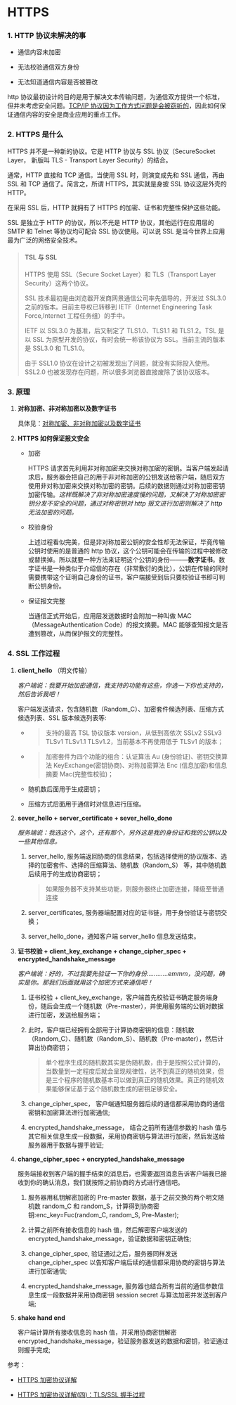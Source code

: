 # HTTPS

### **1. HTTP 协议未解决的事**

- 通信内容未加密

- 无法校验通信双方身份

- 无法知道通信内容是否被篡改

http 协议最初设计的目的是用于解决文本传输问题，为通信双方提供一个标准，但并未考虑安全问题。[TCP/IP 协议因为工作方式问题是会被窃听的](./TCP-IP协议.md)，因此如何保证通信内容的安全是商业应用的重点工作。

### **2. HTTPS 是什么**

HTTPS 并不是一种新的协议。它是 HTTP 协议与 SSL 协议（SecureSocket Layer， 新版叫 TLS - Transport Layer Security）的结合。

通常，HTTP 直接和 TCP 通信。当使用 SSL 时，则演变成先和 SSL 通信，再由 SSL 和 TCP 通信了。简言之，所谓 HTTPS，其实就是身披 SSL 协议这层外壳的 HTTP。

在采用 SSL 后，HTTP 就拥有了 HTTPS 的加密、证书和完整性保护这些功能。

SSL 是独立于 HTTP 的协议，所以不光是 HTTP 协议，其他运行在应用层的 SMTP 和 Telnet 等协议均可配合 SSL 协议使用。可以说 SSL 是当今世界上应用最为广泛的网络安全技术。

> #### **TSL 与 SSL**
>
> HTTPS 使用 SSL（Secure Socket Layer）和 TLS（Transport Layer Security）这两个协议。
>
> SSL 技术最初是由浏览器开发商网景通信公司率先倡导的，开发过 SSL3.0 之前的版本。目前主导权已转移到 IETF（Internet Engineering Task Force,Internet 工程任务组）的手中。
>
> IETF 以 SSL3.0 为基准，后又制定了 TLS1.0、TLS1.1 和 TLS1.2。TSL 是以 SSL 为原型开发的协议，有时会统一称该协议为 SSL。当前主流的版本是 SSL3.0 和 TLS1.0。
>
> 由于 SSL1.0 协议在设计之初被发现出了问题，就没有实际投入使用。SSL2.0 也被发现存在问题，所以很多浏览器直接废除了该协议版本。

### **3. 原理**

1. **对称加密、非对称加密以及数字证书**

   具体见：[对称加密、非对称加密以及数字证书](./对称加密与非对称加密以及数字证书.md)

2. **HTTPS 如何保证报文安全**

   - 加密

     HTTPS 请求首先利用非对称加密来交换对称加密的密钥。当客户端发起请求后，服务器会把自己的用于非对称加密的公钥发送给客户端，随后双方使用非对称加密来交换对称加密的密钥。后续的数据则通过对称加密密钥加密传输。_这样既解决了非对称加密速度慢的问题，又解决了对称加密密钥分发不安全的问题，通过对称密钥对 http 报文进行加密则解决了 http 无法加密的问题。_

   - 校验身份

     上述过程看似完美，但是非对称加密公钥的安全性却无法保证，毕竟传输公钥时使用的是普通的 http 协议，这个公钥可能会在传输的过程中被修改或替换掉。所以就要一种方法来证明这个公钥的身份———**数字证书**。数字证书是一种类似于介绍信的存在（非常敷衍的类比），公钥在传输的同时需要携带这个证明自己身份的证书，客户端接受到后只要校验证书即可判断公钥身份。

   - 保证报文完整

     当通信正式开始后，应用层发送数据时会附加一种叫做 MAC（MessageAuthentication Code）的报文摘要。MAC 能够查知报文是否遭到篡改，从而保护报文的完整性。

### **4. SSL 工作过程**

1.  **client_hello** （明文传输）

    _客户端说：我要开始加密通信，我支持的功能有这些，你选一下你也支持的，然后告诉我吧！_

    客户端发送请求，包含随机数（Random_C）、加密套件候选列表、压缩方式候选列表、SSL 版本候选列表等:

    - > 支持的最高 TSL 协议版本 version，从低到高依次 SSLv2 SSLv3 TLSv1 TLSv1.1 TLSv1.2，当前基本不再使用低于 TLSv1 的版本；

    - > 加密套件为四个功能的组合：认证算法 Au (身份验证)、密钥交换算法 KeyExchange(密钥协商)、对称加密算法 Enc (信息加密)和信息摘要 Mac(完整性校验)；

    - 随机数后面用于生成密钥；

    - 压缩方式后面用于通信时对信息进行压缩。

2.  **sever_hello + server_certificate + sever_hello_done**

    _服务端说：我选这个，这个，还有那个，另外这是我的身份证和我的公钥以及一些其他信息。_

    1.  server_hello, 服务端返回协商的信息结果，包括选择使用的协议版本、选择的加密套件、选择的压缩算法、随机数（Random_S） 等，其中随机数后续用于的生成协商密钥；

        > 如果服务器不支持某些功能，则服务器终止加密连接，降级至普通连接

    2.  server_certificates, 服务器端配置对应的证书链，用于身份验证与密钥交换；

    3.  server_hello_done，通知客户端 server_hello 信息发送结束。

3.  **证书校验 + client_key_exchange + change_cipher_spec + encrypted_handshake_message**

    _客户端说：好的，不过我要先验证一下你的身份…………emmm，没问题，确实是你。那我们后面就用这个加密方式来通信吧！_

    1. 证书校验 + client_key_exchange，客户端首先校验证书确定服务端身份，随后会生成一个随机数（Pre-master），并使用服务端的公钥对数据进行加密，发送给服务端；

    2. 此时，客户端已经拥有全部用于计算协商密钥的信息：随机数（Random_C）、随机数（Random_S）、随机数（Pre-master），然后计算出协商密钥；

       > 单个程序生成的随机数其实是伪随机数，由于是按照公式计算的，当数量到一定程度后就会呈现规律性，达不到真正的随机效果，但是三个程序的随机数基本可以做到真正的随机效果。真正的随机效果能够保证基于这个随机数生成的密钥足够安全。

    3. change_cipher_spec， 客户端通知服务器后续的通信都采用协商的通信密钥和加密算法进行加密通信;

    4. encrypted_handshake_message， 结合之前所有通信参数的 hash 值与其它相关信息生成一段数据，采用协商密钥与算法进行加密，然后发送给服务器用于数据与握手验证;

4.  **change_cipher_spec + encrypted_handshake_message**

    服务端接收到客户端的握手结束的消息后，也需要返回消息告诉客户端我已接收到你的确认消息，我们就按照之前协商的方式进行通信吧。

    1. 服务器用私钥解密加密的 Pre-master 数据，基于之前交换的两个明文随机数 random_C 和 random_S，计算得到协商密钥:enc_key=Fuc(random_C, random_S, Pre-Master);

    2. 计算之前所有接收信息的 hash 值，然后解密客户端发送的 encrypted_handshake_message，验证数据和密钥正确性;

    3. change_cipher_spec, 验证通过之后，服务器同样发送 change_cipher_spec 以告知客户端后续的通信都采用协商的密钥与算法进行加密通信;

    4. encrypted_handshake_message, 服务器也结合所有当前的通信参数信息生成一段数据并采用协商密钥 session secret 与算法加密并发送到客户端;

5.  **shake hand end**

    客户端计算所有接收信息的 hash 值，并采用协商密钥解密 encrypted_handshake_message，验证服务器发送的数据和密钥，验证通过则握手完成;

参考：

- [HTTPS 加密协议详解](https://www.wosign.com/FAQ/faq2016-0309-01.htm)

- [HTTPS 加密协议详解(四)：TLS/SSL 握手过程](https://www.wosign.com/FAQ/faq2016-0309-04.htm)
